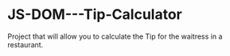 # JS-DOM---Tip-Calculator
Project that will allow you to calculate the Tip for the waitress in a restaurant.
